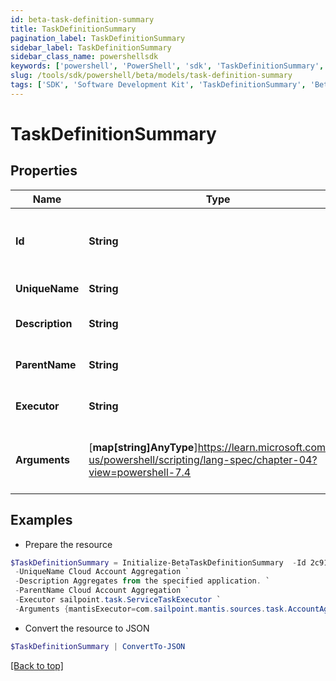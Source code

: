 ```yaml
---
id: beta-task-definition-summary
title: TaskDefinitionSummary
pagination_label: TaskDefinitionSummary
sidebar_label: TaskDefinitionSummary
sidebar_class_name: powershellsdk
keywords: ['powershell', 'PowerShell', 'sdk', 'TaskDefinitionSummary', 'BetaTaskDefinitionSummary'] 
slug: /tools/sdk/powershell/beta/models/task-definition-summary
tags: ['SDK', 'Software Development Kit', 'TaskDefinitionSummary', 'BetaTaskDefinitionSummary']
---
```



# TaskDefinitionSummary

## Properties

Name | Type | Description | Notes
------------ | ------------- | ------------- | -------------
**Id** | **String** | System-generated unique ID of the TaskDefinition | [required]
**UniqueName** | **String** | Name of the TaskDefinition | [required]
**Description** | **String** | Description of the TaskDefinition | [required]
**ParentName** | **String** | Name of the parent of the TaskDefinition | [required]
**Executor** | **String** | Executor of the TaskDefinition | [required]
**Arguments** | [**map[string]AnyType**]https://learn.microsoft.com/en-us/powershell/scripting/lang-spec/chapter-04?view=powershell-7.4 | Formal parameters of the TaskDefinition, without values | [required]

## Examples

- Prepare the resource
```powershell
$TaskDefinitionSummary = Initialize-BetaTaskDefinitionSummary  -Id 2c91808475b4334b0175e1dff64b63c5 `
 -UniqueName Cloud Account Aggregation `
 -Description Aggregates from the specified application. `
 -ParentName Cloud Account Aggregation `
 -Executor sailpoint.task.ServiceTaskExecutor `
 -Arguments {mantisExecutor=com.sailpoint.mantis.sources.task.AccountAggregationTask, eventClassesCsv=sailpoint.thunderbolt.events.AggregationEvents, serviceClass=sailpoint.thunderbolt.service.AggregationService, serviceMethod=accountAggregationTask}
```

- Convert the resource to JSON
```powershell
$TaskDefinitionSummary | ConvertTo-JSON
```


[[Back to top]](#) 

